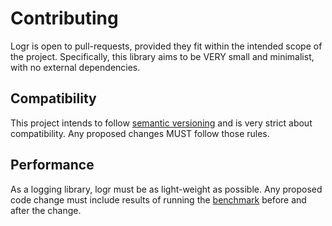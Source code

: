 # Contributing

Logr is open to pull-requests, provided they fit within the intended scope of
the project.  Specifically, this library aims to be VERY small and minimalist,
with no external dependencies.

## Compatibility

This project intends to follow [semantic versioning](http://semver.org) and
is very strict about compatibility.  Any proposed changes MUST follow those
rules.

## Performance

As a logging library, logr must be as light-weight as possible.  Any proposed
code change must include results of running the [benchmark](./benchmark)
before and after the change.
